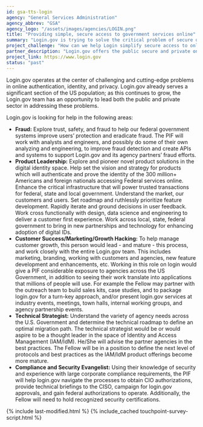 ```yaml
---
id: gsa-tts-login
agency: "General Services Administration"
agency_abbrev: "GSA"
agency_logo: "/assets/images/agencies/LOGIN.png"
title: "Providing simple, secure access to government services online"
summary: "Login.gov is trying to solve the critical problem of secure digital access to online government services. The product is used by almost 15 million users across dozens of different federal services. In the near future, they will be launching additional tools, including remote and in-person identity validation."
project_challenge: "How can we help Login simplify secure access to online Federal services for the public, while reducing costs for agencies and taxpayers."
partner_description: "Login.gov offers the public secure and private online access to participating government programs. With one login.gov account, users can sign in to multiple government agencies. Our goal is to make managing federal benefits, services and applications easier and more secure."
project_link: https://www.login.gov
status: "past"
---
```

Login.gov operates at the center of challenging and cutting-edge problems in online authentication, identity, and privacy. Login.gov already serves a significant section of the US population; as this continues to grow, the Login.gov team has an opportunity to lead both the public and private sector in addressing these problems.

Login.gov is looking for help in the following areas:

<ul>
<li><strong>Fraud:</strong> Explore trust, safety, and fraud to help our federal government systems improve users’ protection and eradicate fraud. The PIF will work with analysts and engineers, and possibly do some of their own analyzing and engineering, to improve fraud detection and create APIs and systems to support Login.gov and its agency partners’ fraud efforts.</li>
<li><strong>Product Leadership:</strong> Explore and pioneer novel product solutions in the digital identity space.  Help set the vision and strategy for products which will authenticate and prove the identity of the 300 million+ Americans and foreign nationals accessing Federal services online.  Enhance the critical infrastructure that will power trusted transactions for federal, state and local government. Understand the market, our customers and users.  Set roadmap and ruthlessly prioritize feature development.  Rapidly iterate and ground decisions in user feedback.  Work cross functionally with design, data science and engineering to deliver a customer first experience.  Work across local, state, federal government to bring in new partnerships and technology for enhancing adoption of digital IDs.</li>
<li><strong>Customer Success/Marketing/Growth Hacking:</strong> To help manage customer growth, this person would lead - and mature - this process, and work closely with the entire Login.gov team. This includes marketing, branding, working with customers and agencies, new feature development and enhancements, etc. Working in this role on login would give a PIF considerable exposure to agencies across the US Government, in addition to seeing their work translate into applications that millions of people will use.  For example the Fellow may partner with the outreach team to build sales kits, case studies, and to package login.gov for a turn-key approach, and/or present login.gov services at industry events, meetings, town halls, internal working groups, and agency partnership events.</li>
<li><strong>Technical Strategist:</strong> Understand the variety of agency needs across the U.S. Government and determine the technical roadmap to define an optimal migration path. The technical strategist would be or would aspire to be a thought leader in the space of Identity and Access Management (IAM/IdM). He/She will advise the partner agencies in the best practices. The Fellow will be in a position to define the next level of protocols and best practices as the IAM/IdM product offerings become more mature.</li>
<li><strong>Compliance and Security Evangelist:</strong> Using their knowledge of security and experience with large corporate compliance requirements, the PIF will help login.gov navigate the processes to obtain CIO authorizations, provide technical briefings to the CISO, campaign for login.gov approvals, and  gain federal authorizations to operate.  Additionally, the Fellow will need to hold recognized security certifications.</li>
</ul>

<section class="usa-section">
  <div class="grid-container">
    {% include last-modified.html %}
    {% include_cached touchpoint-survey-script.html %}
  </div>
</section>
